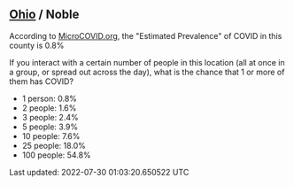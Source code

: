 
## [Ohio](/united-states/ohio) / Noble

According to [MicroCOVID.org](http://microcovid.org),
the "Estimated Prevalence" of COVID in this county is 0.8%

If you interact with a certain number of people in this location
(all at once in a group, or spread out across the day), what is the chance that
1 or more of them has COVID?

- 1 person: 0.8%
- 2 people: 1.6%
- 3 people: 2.4%
- 5 people: 3.9%
- 10 people: 7.6%
- 25 people: 18.0%
- 100 people: 54.8%

Last updated: 2022-07-30 01:03:20.650522 UTC
